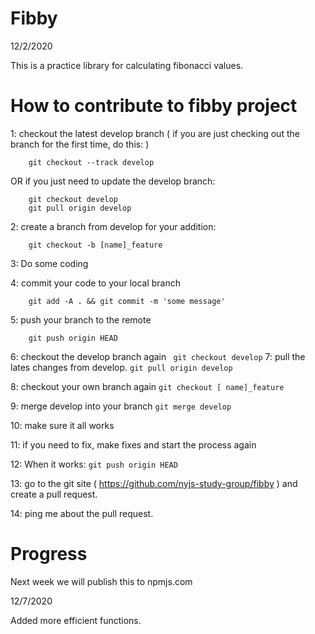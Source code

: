 # Fibby 

12/2/2020

This is a practice library for calculating 
fibonacci values.

# How to contribute to fibby project
1: checkout the latest develop branch
( if you are just checking out the branch 
for the first time, do this: )

```
    git checkout --track develop
```

OR if you just need to update the develop branch: 
```
    git checkout develop
    git pull origin develop
```


2: create a branch from develop for your addition: 
```
    git checkout -b [name]_feature
```

3: Do some coding

4: commit your code to your local branch
```
    git add -A . && git commit -m 'some message'
```

5: push your branch to the remote 
```
    git push origin HEAD
```

6: checkout the develop branch again
``` git checkout develop```
7: pull the lates changes from develop.
``` git pull origin develop ```

8: checkout your own branch again 
``` git checkout [ name]_feature ```

9: merge develop into your branch
``` git merge develop ```

10: make sure it all works

11: if you need to fix, make fixes and start the process again

12: When it works: 
``` git push origin HEAD ```

13: go to the git site ( https://github.com/nyjs-study-group/fibby ) and create a pull request. 

14: ping me about the pull request.



# Progress 

Next week we will publish this to npmjs.com

12/7/2020

Added more efficient functions.

